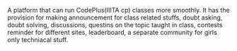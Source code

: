 A platform that can run CodePlus(IIITA cp) classes more smoothly. It has the provision for making announcement for class related stuffs, doubt asking, doubt solving, discussions, questins on the topic taught in class, contests reminder for different sites, leaderboard, a separate community for girls only techniacal stuff.




